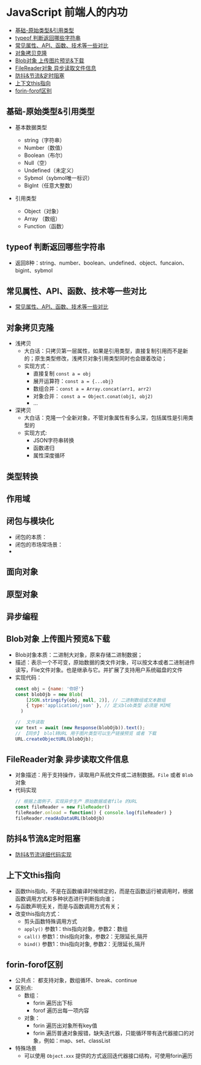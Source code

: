 # JavaScript 前端人的内功

* [基础-原始类型&引用类型](#基础-原始类型引用类型)
* [typeof 判断返回哪些字符串](#typeof-判断返回哪些字符串)
* [常见属性、API、函数、技术等一些对比](#常见属性、API、函数、技术等一些对比)
* [对象拷贝克隆](#对象拷贝克隆)
* [Blob对象 上传图片预览&下载](#blob对象-上传图片预览下载)
* [FileReader对象 异步读取文件信息](#filereader对象-异步读取文件信息)
* [防抖&节流&定时阻塞](#防抖节流定时阻塞)
* [上下文this指向](#上下文this指向)
* [forin-forof区别](#forin-forof区别)

## 基础-原始类型&引用类型
* 基本数据类型
  * string（字符串）
  * Number（数值）
  * Boolean（布尔）
  * Null（空）
  * Undefined（未定义）
  * Sybmol（sybmol唯一标识）
  * BigInt（任意大整数）

* 引用类型
   * Object（对象）
   * Array （数组）
   * Function（函数）

## typeof 判断返回哪些字符串
* 返回8种：string、number、boolean、undefined、object、funcaion、bigint、sybmol

## 常见属性、API、函数、技术等一些对比
* [常见属性、API、函数、技术等一些对比](./%E5%B8%B8%E8%A7%81%E6%8A%80%E6%9C%AF%E5%AF%B9%E6%AF%94.md)


## 对象拷贝克隆
* 浅拷贝
  * 大白话：只拷贝第一层属性，如果是引用类型，直接复制引用而不是新的；原生类型修改，浅拷贝对象引用类型同时也会跟着改动；
  * 实现方式：
    * 直接复制 `const a = obj`
    * 展开运算符：`const a = {...obj}`
    * 数组合并：`const a = Array.concat(arr1, arr2)`
    * 对象合并： `const a = Object.conat(obj1, obj2)`
    * ...
* 深拷贝
  * 大白话：克隆一个全新对象，不管对象属性有多么深，包括属性是引用类型的
  * 实现方式:
    * JSON字符串转换
    * 函数递归
    * 属性深度循环


## 类型转换

## 作用域

## 闭包与模块化
* 闭包的本质：
* 闭包的市场常场景：
* 

## 面向对象

## 原型对象

## 异步编程

## Blob对象 上传图片预览&下载
* Blob对象本质：二进制大对象，原来存储二进制数据；
* 描述：表示一个不可变，原始数据的类文件对象，可以按文本或者二进制进件读写，Flie文件对象。也是继承与它。并扩展了支持用户系统磁盘的文件
* 实现代码：
  ```javascript
  const obj = {name: '你好'}
  const blobOjb = new Blob(
      [JSON.stringify(obj, null, 2)], // 二进制数组或文本数组 
      { type:'application/json' }, // 定义blob类型 必须是 MIME
    )

  //  文件读取
  var text = await (new Response(blobOjb)).text();
  // 【同步】 blol转URL 用于图片类型可以生产链接预览 或者 下载
  URL.createObjectURL(blobOjb);
  ```

## FileReader对象 异步读取文件信息
* 对象描述：用于支持操作，读取用户系统文件或二进制数据。`File` 或者 `Blob` 对象
* 代码实现
  ```javascript
  // 根据上面例子，实现异步生产 原始数据或者file 的URL
  const fileReader = new FileReader()
  fileReader.onload = function() { console.log(fileReader) }
  fileReader.readAsDataURL(blobOjb)
  ```

## 防抖&节流&定时阻塞
* [防抖&节流详细代码实现](/javaScript/%E8%8A%82%E6%B5%81%E4%B8%8E%E9%98%B2%E6%8A%96/README.md)

## 上下文this指向
* 函数this指向，不是在函数编译时候绑定的，而是在函数运行被调用时，根据函数调用方式和多种状态进行判断指向谁；
* 与函数声明无关，而是与函数调用方式有关；
* 改变this指向方式：
    * 剪头函数特殊调用方式
    * `apply()` 参数1：this指向对象，参数2：数组
    * `call()`  参数1：this指向对象，参数2：无限延长,隔开
    * `bind()`  参数1：this指向对象, 参数2：无限延长,隔开

## forin-forof区别
* 公共点： 都支持对象，数组循环、break、continue
* 区别点:
  * 数组：
    * forin 遍历出下标
    * forof 遍历出每一项内容
  * 对象：
    * forin 遍历出对象所有key值
    * forin 遍历普通对象报错，缺失迭代器，只能循环带有迭代器接口的对象，例如：map、set、classList
* 特殊场景
  * 可以使用 `Object.xxx` 提供的方式返回迭代器接口结构，可使用forin遍历
